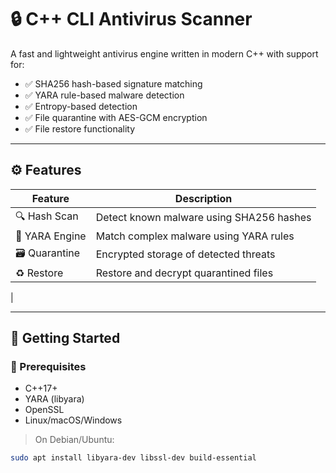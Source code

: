 # 🔒 C++ CLI Antivirus Scanner

A fast and lightweight antivirus engine written in modern C++ with support for:

- ✅ SHA256 hash-based signature matching
- ✅ YARA rule-based malware detection
- ✅ Entropy-based detection
- ✅ File quarantine with AES-GCM encryption
- ✅ File restore functionality

---

## ⚙️ Features

| Feature        | Description                              |
| -------------- | ---------------------------------------- |
| 🔍 Hash Scan   | Detect known malware using SHA256 hashes |
| 🧠 YARA Engine | Match complex malware using YARA rules   |
| 🗃️ Quarantine  | Encrypted storage of detected threats    |
| ♻️ Restore     | Restore and decrypt quarantined files    |

|

---

## 🚀 Getting Started

### 🔧 Prerequisites

- C++17+
- YARA (libyara)
- OpenSSL
- Linux/macOS/Windows

> On Debian/Ubuntu:

```bash
sudo apt install libyara-dev libssl-dev build-essential
```

